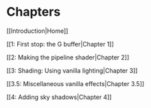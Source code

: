 # Chapters
[[Introduction|Home]]

[[1: First stop: the G buffer|Chapter 1]]

[[2: Making the pipeline shader|Chapter 2]]

[[3: Shading: Using vanilla lighting|Chapter 3]]

[[3.5: Miscellaneous vanilla effects|Chapter 3.5]]

[[4: Adding sky shadows|Chapter 4]]
